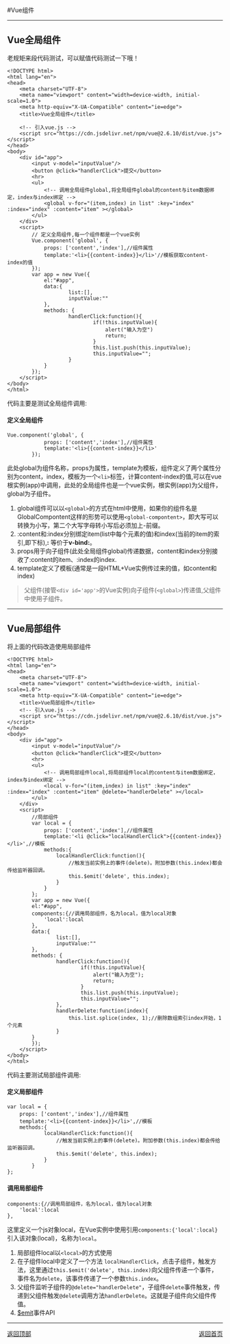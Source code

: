 #Vue组件
***
## Vue全局组件
老规矩来段代码测试，可以赋值代码测试一下哦！

    <!DOCTYPE html>
    <html lang="en">
    <head>
        <meta charset="UTF-8">
        <meta name="viewport" content="width=device-width, initial-scale=1.0">
        <meta http-equiv="X-UA-Compatible" content="ie=edge">
        <title>Vue全局组件</title>
        
        <!-- 引入vue.js -->
        <script src="https://cdn.jsdelivr.net/npm/vue@2.6.10/dist/vue.js"></script>
    </head>
    <body>
        <div id="app">
            <input v-model="inputValue"/>
            <button @click="handlerClick">提交</button>
            <hr>
            <ul>
                <!-- 调用全局组件global,将全局组件global的content与item数据绑定，index与index绑定 -->
                <global v-for="(item,index) in list" :key="index" :index="index" :content="item" ></global>
            </ul>
        </div>
        <script>
            // 定义全局组件,每一个组件都是一个vue实例
            Vue.component('global', {
                props: ['content','index'],//组件属性
                template:'<li>{{content-index}}</li>'//模板获取content-index的值
            });
            var app = new Vue({
                el:"#app",
                data:{
                        list:[],
                        inputValue:""
                },
                methods: {
                        handlerClick:function(){
                                if(!this.inputValue){
                                    alert("输入为空")
                                    return;
                                }
                                this.list.push(this.inputValue);
                                this.inputValue="";
                        }
                }
            });
        </script>
    </body>
    </html>
代码主要是测试全局组件调用:
#### 定义全局组件
    Vue.component('global', {
                props: ['content','index'],//组件属性
                template:'<li>{{content-index}}</li>'
            });
此处global为组件名称，props为属性，template为模板，组件定义了两个属性分别为content，index，模板为一个`<li>`标签，计算content-index的值,可以在vue根实例(app)中调用，此处的全局组件也是一个vue实例，根实例(app)为父组件，global为子组件。
1. global组件可以以`<global>`的方式在html中使用，如果你的组件名是GlobalCompontent这样的形势可以使用`<global-compontent>`，即大写可以转换为小写，第二个大写字母转小写后必须加上-前缀。
2. :content和:index分别绑定item(list中每个元素的值)和index(当前的item的索引,即下标),**:** 等价于**v-bind:**。
3. props用于向子组件(此处全局组件global)传递数据，content和index分别接收了:content的item、:index的index.
4. template定义了模板(通常是一段HTML+Vue实例传过来的值，如content和index)
>父组件(接管`<div id='app'>`的Vue实例)向子组件(`<global>`)传递值,父组件中使用子组件。
***
## Vue局部组件
将上面的代码改造使用局部组件

    <!DOCTYPE html>
    <html lang="en">
    <head>
        <meta charset="UTF-8">
        <meta name="viewport" content="width=device-width, initial-scale=1.0">
        <meta http-equiv="X-UA-Compatible" content="ie=edge">
        <title>Vue局部组件</title>
        <!-- 引入vue.js -->
        <script src="https://cdn.jsdelivr.net/npm/vue@2.6.10/dist/vue.js"></script>
    </head>
    <body>
        <div id="app">
            <input v-model="inputValue"/>
            <button @click="handlerClick">提交</button>
            <hr>
            <ul>
                <!-- 调用局部组件local,将局部组件local的content与item数据绑定，index与index绑定 -->
                <local v-for="(item,index) in list" :key="index" :index="index" :content="item" @delete="handlerDelete" ></local>
            </ul>
        </div>
        <script>
            //局部组件
            var local = {
                props: ['content','index'],//组件属性
                template:'<li @click="localHandlerClick">{{content-index}}</li>',//模板
                methods:{
                    localHandlerClick:function(){
                        //触发当前实例上的事件(delete)。附加参数(this.index)都会传给监听器回调。
                        this.$emit('delete', this.index);
                    }
                }
            };
            var app = new Vue({
            el:"#app",
            components:{//调用局部组件，名为local，值为local对象
                'local':local
            },
            data:{
                    list:[],
                    inputValue:""
            },
            methods: {
                    handlerClick:function(){
                            if(!this.inputValue){
                                alert("输入为空");
                                return;
                            }
                            this.list.push(this.inputValue);
                            this.inputValue="";
                    },
                    handlerDelete:function(index){
                        this.list.splice(index, 1);//删除数组索引index开始，1个元素
                    }
            }
            });
        </script>
    </body>
    </html>
代码主要测试局部组件调用:
#### 定义局部组件
    var local = {
        props: ['content','index'],//组件属性
        template:'<li>{{content-index}}</li>',//模板
        methods:{
                localHandlerClick:function(){
                    //触发当前实例上的事件(delete)。附加参数(this.index)都会传给监听器回调。
                    this.$emit('delete', this.index);
                }
            }
    };
#### 调用局部组件
    components:{//调用局部组件，名为local，值为local对象
        'local':local
    },
这里定义一个js对象local，在Vue实例中使用引用`components:{'local':local}`引入该对象(local)，名称为`local`。

1. 局部组件local以`<local>`的方式使用
2. 在子组件local中定义了一个方法 `localHandlerClick`，点击子组件，触发方法，这里通过`this.$emit('delete', this.index)`向父组件传递一个事件，事件名为`delete`，该事件传递了一个参数`this.index`。
3. 父组件监听子组件的`@delete="handlerDelete"`，子组件`delete`事件触发，传递到父组件触发`@delete`调用方法`handlerDelete`。这就是子组件向父组件传值。
4. [$emit](https://cn.vuejs.org/v2/api/#vm-emit)事件API

<hr>

<div>

  <span style="float:left;">[返回顶部](#top)</span><span style="float:right;">[返回首页](../README.md) </span>

</div>

